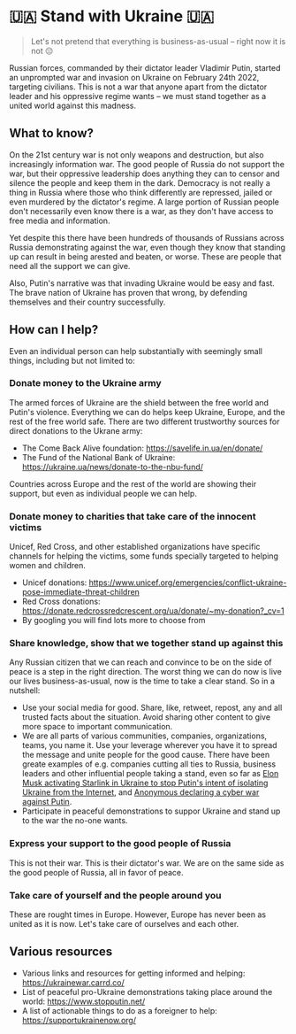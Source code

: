 # 🇺🇦 Stand with Ukraine 🇺🇦

> Let's not pretend that everything is business-as-usual – right now it is not 😔

Russian forces, commanded by their dictator leader Vladimir Putin, started an unprompted war and invasion on Ukraine on February 24th 2022, targeting civilians. This is not a war that anyone apart from the dictator leader and his oppressive regime wants – we must stand together as a united world against this madness.

## What to know?

On the 21st century war is not only weapons and destruction, but also increasingly information war. The good people of Russia do not support the war, but their oppressive leadership does anything they can to censor and silence the people and keep them in the dark. Democracy is not really a thing in Russia where those who think differently are repressed, jailed or even murdered by the dictator's regime. A large portion of Russian people don't necessarily even know there is a war, as they don't have access to free media and information.

Yet despite this there have been hundreds of thousands of Russians across Russia demonstrating against the war, even though they know that standing up can result in being arested and beaten, or worse. These are people that need all the support we can give.

Also, Putin's narrative was that invading Ukraine would be easy and fast. The brave nation of Ukraine has proven that wrong, by defending themselves and their country successfully.

## How can I help?

Even an individual person can help substantially with seemingly small things, including but not limited to:

### Donate money to the Ukraine army

The armed forces of Ukraine are the shield between the free world and Putin's violence. Everything we can do helps keep Ukraine, Europe, and the rest of the free world safe. There are two different trustworthy sources for direct donations to the Ukrane army:

* The Come Back Alive foundation: https://savelife.in.ua/en/donate/
* The Fund of the National Bank of Ukraine: https://ukraine.ua/news/donate-to-the-nbu-fund/

Countries across Europe and the rest of the world are showing their support, but even as individual people we can help.

### Donate money to charities that take care of the innocent victims

Unicef, Red Cross, and other established organizations have specific channels for helping the victims, some funds specially targeted to helping women and children.

* Unicef donations: https://www.unicef.org/emergencies/conflict-ukraine-pose-immediate-threat-children
* Red Cross donations: https://donate.redcrossredcrescent.org/ua/donate/~my-donation?_cv=1
* By googling you will find lots more to choose from

### Share knowledge, show that we together stand up against this

Any Russian citizen that we can reach and convince to be on the side of peace is a step in the right direction. The worst thing we can do now is live our lives business-as-usual, now is the time to take a clear stand. So in a nutshell:

* Use your social media for good. Share, like, retweet, repost, any and all trusted facts about the situation. Avoid sharing other content to give more space to important communication.
* We are all parts of various communities, companies, organizations, teams, you name it. Use your leverage wherever you have it to spread the message and unite people for the good cause. There have been greate examples of e.g. companies cutting all ties to Russia, business leaders and other influential people taking a stand, even so far as [Elon Musk activating Starlink in Ukraine to stop Putin's intent of isolating Ukraine from the Internet](https://twitter.com/FedorovMykhailo/status/1497543633293266944?s=20&t=2s4MsspUqLKM_zJqmlGADA), and [Anonymous declaring a cyber war against Putin](https://twitter.com/LatestAnonPress/status/1497786715783798785).
* Participate in peaceful demonstrations to suppor Ukraine and stand up to the war the no-one wants.

### Express your support to the good people of Russia

This is not their war. This is their dictator's war. We are on the same side as the good people of Russia, all in favor of peace.

### Take care of yourself and the people around you

These are rought times in Europe. However, Europe has never been as united as it is now. Let's take care of ourselves and each other.

## Various resources

* Various links and resources for getting informed and helping: https://ukrainewar.carrd.co/
* List of peaceful pro-Ukraine demonstrations taking place around the world: https://www.stopputin.net/
* A list of actionable things to do as a foreigner to help: https://supportukrainenow.org/
